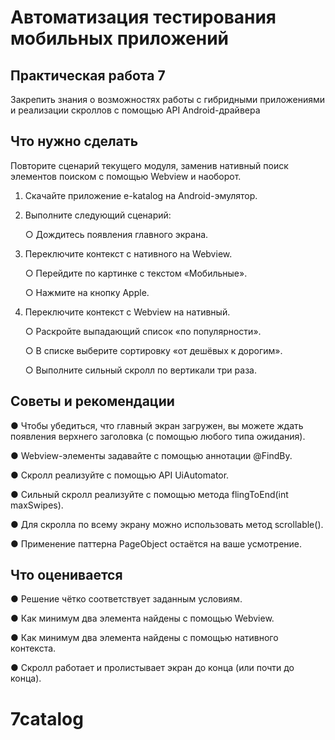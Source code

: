 # Автоматизация тестирования мобильных приложений

## Практическая работа 7

Закрепить знания о возможностях работы с гибридными приложениями и
реализации скроллов с помощью API Android-драйвера

## Что нужно сделать

Повторите сценарий текущего модуля, заменив нативный поиск элементов
поиском с помощью Webview и наоборот.
1. Скачайте приложение e-katalog на Android-эмулятор.
2. Выполните следующий сценарий:

   ○ Дождитесь появления главного экрана.
4. Переключите контекст с нативного на Webview.

   ○ Перейдите по картинке с текстом «Мобильные».

   ○ Нажмите на кнопку Apple.
6. Переключите контекст с Webview на нативный.

   ○ Раскройте выпадающий список «по популярности».

   ○ В списке выберите сортировку «от дешёвых к дорогим».

   ○ Выполните сильный скролл по вертикали три раза.

## Советы и рекомендации

● Чтобы убедиться, что главный экран загружен, вы можете ждать
появления верхнего заголовка (с помощью любого типа ожидания).

● Webview-элементы задавайте с помощью аннотации @FindBy.

● Скролл реализуйте с помощью API UiAutomator.

● Сильный скролл реализуйте с помощью метода flingToEnd(int
maxSwipes).

● Для скролла по всему экрану можно использовать метод scrollable().

● Применение паттерна PageObject остаётся на ваше усмотрение.

## Что оценивается

● Решение чётко соответствует заданным условиям.

● Как минимум два элемента найдены с помощью Webview.

● Как минимум два элемента найдены с помощью нативного контекста.

● Скролл работает и пролистывает экран до конца (или почти до конца).
# 7catalog
